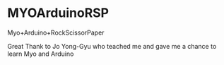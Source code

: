 # MYOArduinoRSP
Myo+Arduino+RockScissorPaper 

Great Thank to Jo Yong-Gyu who teached me and gave me a chance to learn Myo and Arduino
